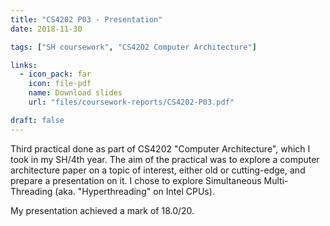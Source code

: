 ```yaml
---
title: "CS4202 P03 - Presentation"
date: 2018-11-30

tags: ["SH coursework", "CS4202 Computer Architecture"]

links:
  - icon_pack: far
    icon: file-pdf
    name: Download slides
    url: "files/coursework-reports/CS4202-P03.pdf"

draft: false
---
```


Third practical done as part of CS4202 "Computer Architecture", which I took in
my SH/4th year. The aim of the practical was to explore a computer architecture
paper on a topic of interest, either old or cutting-edge, and prepare a
presentation on it. I chose to explore Simultaneous Multi-Threading
(aka. "Hyperthreading" on Intel CPUs).

My presentation achieved a mark of 18.0/20.


